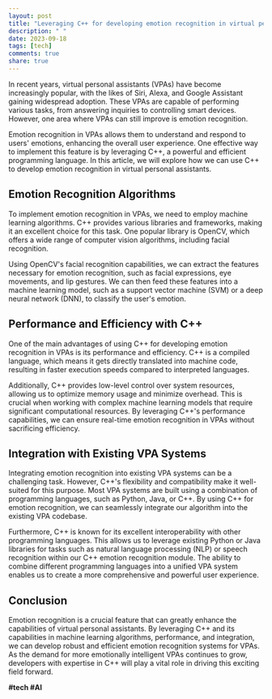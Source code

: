 ```yaml
---
layout: post
title: "Leveraging C++ for developing emotion recognition in virtual personal assistants"
description: " "
date: 2023-09-18
tags: [tech]
comments: true
share: true
---
```


In recent years, virtual personal assistants (VPAs) have become increasingly popular, with the likes of Siri, Alexa, and Google Assistant gaining widespread adoption. These VPAs are capable of performing various tasks, from answering inquiries to controlling smart devices. However, one area where VPAs can still improve is emotion recognition.

Emotion recognition in VPAs allows them to understand and respond to users' emotions, enhancing the overall user experience. One effective way to implement this feature is by leveraging C++, a powerful and efficient programming language. In this article, we will explore how we can use C++ to develop emotion recognition in virtual personal assistants.

## Emotion Recognition Algorithms

To implement emotion recognition in VPAs, we need to employ machine learning algorithms. C++ provides various libraries and frameworks, making it an excellent choice for this task. One popular library is OpenCV, which offers a wide range of computer vision algorithms, including facial recognition.

Using OpenCV's facial recognition capabilities, we can extract the features necessary for emotion recognition, such as facial expressions, eye movements, and lip gestures. We can then feed these features into a machine learning model, such as a support vector machine (SVM) or a deep neural network (DNN), to classify the user's emotion.

## Performance and Efficiency with C++

One of the main advantages of using C++ for developing emotion recognition in VPAs is its performance and efficiency. C++ is a compiled language, which means it gets directly translated into machine code, resulting in faster execution speeds compared to interpreted languages.

Additionally, C++ provides low-level control over system resources, allowing us to optimize memory usage and minimize overhead. This is crucial when working with complex machine learning models that require significant computational resources. By leveraging C++'s performance capabilities, we can ensure real-time emotion recognition in VPAs without sacrificing efficiency.

## Integration with Existing VPA Systems

Integrating emotion recognition into existing VPA systems can be a challenging task. However, C++'s flexibility and compatibility make it well-suited for this purpose. Most VPA systems are built using a combination of programming languages, such as Python, Java, or C++. By using C++ for emotion recognition, we can seamlessly integrate our algorithm into the existing VPA codebase.

Furthermore, C++ is known for its excellent interoperability with other programming languages. This allows us to leverage existing Python or Java libraries for tasks such as natural language processing (NLP) or speech recognition within our C++ emotion recognition module. The ability to combine different programming languages into a unified VPA system enables us to create a more comprehensive and powerful user experience.

## Conclusion

Emotion recognition is a crucial feature that can greatly enhance the capabilities of virtual personal assistants. By leveraging C++ and its capabilities in machine learning algorithms, performance, and integration, we can develop robust and efficient emotion recognition systems for VPAs. As the demand for more emotionally intelligent VPAs continues to grow, developers with expertise in C++ will play a vital role in driving this exciting field forward.

**#tech #AI**